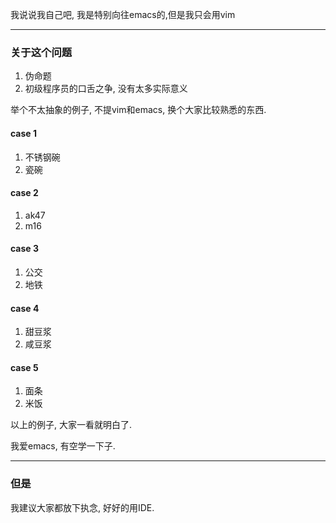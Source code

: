 我说说我自己吧, 我是特别向往emacs的,但是我只会用vim


---

### 关于这个问题
1. 伪命题
2. 初级程序员的口舌之争, 没有太多实际意义

举个不太抽象的例子, 不提vim和emacs, 换个大家比较熟悉的东西.

#### case 1
1. 不锈钢碗
2. 瓷碗

#### case 2
1. ak47
2. m16

#### case 3
1. 公交
2. 地铁

#### case 4
1. 甜豆浆
2. 咸豆浆

#### case 5
1. 面条
2. 米饭


以上的例子, 大家一看就明白了.

我爱emacs, 有空学一下子.

----

### 但是
我建议大家都放下执念, 好好的用IDE.

